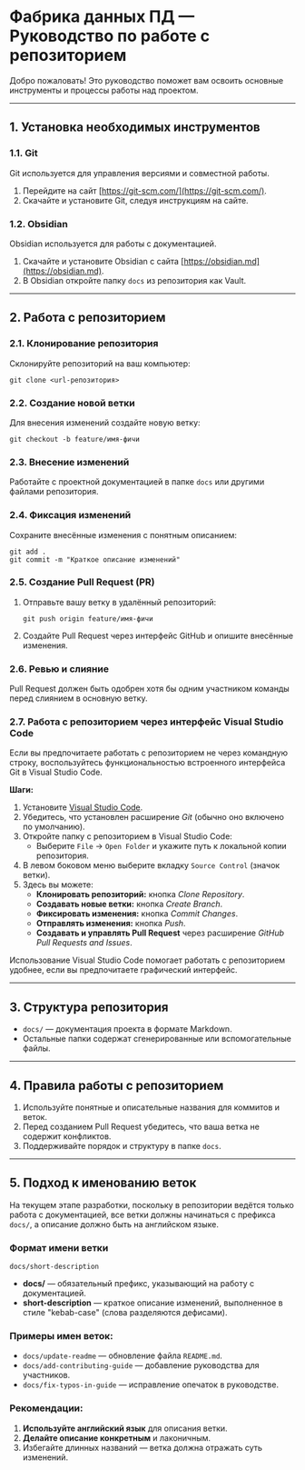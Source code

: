 # Фабрика данных ПД — Руководство по работе с репозиторием

Добро пожаловать! Это руководство поможет вам освоить основные инструменты и процессы работы над проектом.

---

## 1. Установка необходимых инструментов

### 1.1. Git
Git используется для управления версиями и совместной работы.  

1. Перейдите на сайт [https://git-scm.com/](https://git-scm.com/).  
2. Скачайте и установите Git, следуя инструкциям на сайте.

### 1.2. Obsidian
Obsidian используется для работы с документацией.  

1. Скачайте и установите Obsidian с сайта [https://obsidian.md](https://obsidian.md).  
2. В Obsidian откройте папку `docs` из репозитория как Vault.

---

## 2. Работа с репозиторием

### 2.1. Клонирование репозитория
Склонируйте репозиторий на ваш компьютер:

    git clone <url-репозитория>

### 2.2. Создание новой ветки
Для внесения изменений создайте новую ветку:

    git checkout -b feature/имя-фичи

### 2.3. Внесение изменений
Работайте с проектной документацией в папке `docs` или другими файлами репозитория.

### 2.4. Фиксация изменений
Сохраните внесённые изменения с понятным описанием:

    git add .
    git commit -m "Краткое описание изменений"

### 2.5. Создание Pull Request (PR)
1. Отправьте вашу ветку в удалённый репозиторий:

       git push origin feature/имя-фичи

2. Создайте Pull Request через интерфейс GitHub и опишите внесённые изменения.

### 2.6. Ревью и слияние
Pull Request должен быть одобрен хотя бы одним участником команды перед слиянием в основную ветку.

### 2.7. Работа с репозиторием через интерфейс Visual Studio Code

Если вы предпочитаете работать с репозиторием не через командную строку, воспользуйтесь функциональностью встроенного интерфейса Git в Visual Studio Code.

**Шаги:**

1. Установите [Visual Studio Code](https://code.visualstudio.com/).  
2. Убедитесь, что установлен расширение *Git* (обычно оно включено по умолчанию).  
3. Откройте папку с репозиторием в Visual Studio Code:
   - Выберите `File` → `Open Folder` и укажите путь к локальной копии репозитория.  
4. В левом боковом меню выберите вкладку `Source Control` (значок ветки).  
5. Здесь вы можете:
   - **Клонировать репозиторий:** кнопка *Clone Repository*.  
   - **Создавать новые ветки:** кнопка *Create Branch*.  
   - **Фиксировать изменения:** кнопка *Commit Changes*.  
   - **Отправлять изменения:** кнопка *Push*.  
   - **Создавать и управлять Pull Request** через расширение *GitHub Pull Requests and Issues*.

Использование Visual Studio Code помогает работать с репозиторием удобнее, если вы предпочитаете графический интерфейс.


---

## 3. Структура репозитория

- `docs/` — документация проекта в формате Markdown.  
- Остальные папки содержат сгенерированные или вспомогательные файлы.

---

## 4. Правила работы с репозиторием

1. Используйте понятные и описательные названия для коммитов и веток.  
2. Перед созданием Pull Request убедитесь, что ваша ветка не содержит конфликтов.  
3. Поддерживайте порядок и структуру в папке `docs`.

---

## 5. Подход к именованию веток

На текущем этапе разработки, поскольку в репозитории ведётся только работа с документацией, все ветки должны начинаться с префикса `docs/`, а описание должно быть на английском языке.

### Формат имени ветки
`docs/short-description`

- **docs/** — обязательный префикс, указывающий на работу с документацией.
- **short-description** — краткое описание изменений, выполненное в стиле "kebab-case" (слова разделяются дефисами).

### Примеры имен веток:
- `docs/update-readme` — обновление файла `README.md`.  
- `docs/add-contributing-guide` — добавление руководства для участников.  
- `docs/fix-typos-in-guide` — исправление опечаток в руководстве.  

### Рекомендации:
1. **Используйте английский язык** для описания ветки.  
2. **Делайте описание конкретным** и лаконичным.  
3. Избегайте длинных названий — ветка должна отражать суть изменений. 
